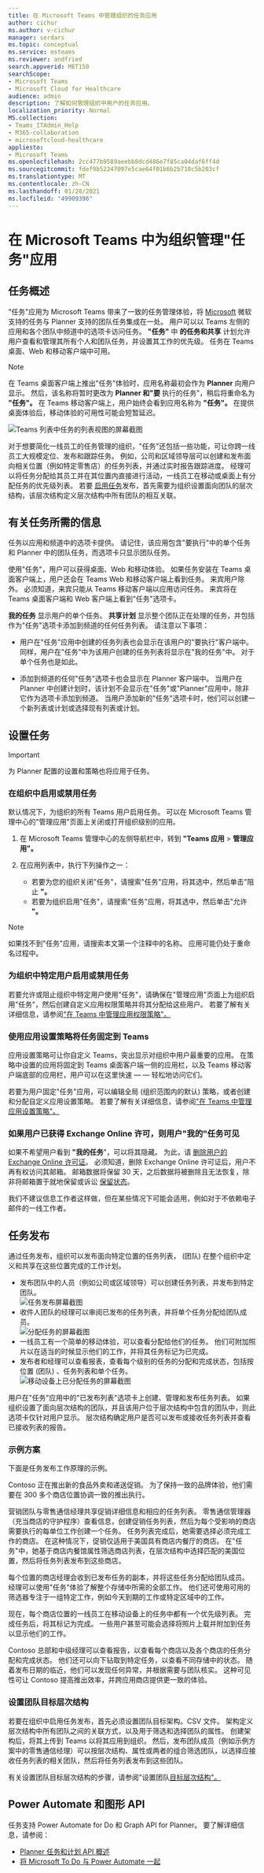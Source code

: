 ```yaml
---
title: 在 Microsoft Teams 中管理组织的任务应用
author: cichur
ms.author: v-cichur
manager: serdars
ms.topic: conceptual
ms.service: msteams
ms.reviewer: andfried
search.appverid: MET150
searchScope:
- Microsoft Teams
- Microsoft Cloud for Healthcare
audience: admin
description: 了解如何管理组织中用户的任务应用。
localization_priority: Normal
MS.collection:
- Teams_ITAdmin_Help
- M365-collaboration
- microsoftcloud-healthcare
appliesto:
- Microsoft Teams
ms.openlocfilehash: 2cc477b9589aeebb8dcd486e7f85ca04daf6ff4d
ms.sourcegitcommit: fdef9b52247097e5cae64f01b6b2b710c5b203cf
ms.translationtype: MT
ms.contentlocale: zh-CN
ms.lasthandoff: 01/20/2021
ms.locfileid: "49909396"
---
```

# <a name="manage-the-tasks-app-for-your-organization-in-microsoft-teams"></a>在 Microsoft Teams 中为组织管理"任务"应用

## <a name="overview-of-tasks"></a>任务概述

"任务"应用为 Microsoft Teams 带来了一致的任务管理体验，将 [Microsoft](https://todo.microsoft.com/tasks/) 微软支持的任务与 Planner 支持的团队任务集成在一处。 用户可以以 Teams 左侧的应用和各个团队中频道中的选项卡访问任务。 **"任务"** 中 **的任务和共享** 计划允许用户查看和管理其所有个人和团队任务，并设置其工作的优先级。 任务在 Teams 桌面、Web 和移动客户端中可用。 

> [!NOTE]
> 在 Teams 桌面客户端上推出"任务"体验时，应用名称最初会作为 **Planner** 向用户显示。 然后，该名称将暂时更改为 **Planner 和"要** 执行的任务"，稍后将重命名为 **"任务"。** 在 Teams 移动客户端上，用户始终会看到应用名称为 **"任务"。** 在提供桌面体验后，移动体验的可用性可能会短暂延迟。

   ![Teams 列表中任务的列表视图的屏幕截图](media/manage-tasks-app-tasks.png)

对于想要简化一线员工的任务管理的组织，"任务"还包括一些功能，可让你跨一线员工大规模定位、发布和跟踪任务。 例如，公司和区域领导层可以创建和发布面向相关位置（例如特定零售店）的任务列表，并通过实时报告跟踪进度。 经理可以将任务分配给其员工并在其位置内直接进行活动，一线员工在移动或桌面上有分配任务的优先级列表。 若要 [启用任务](#task-publishing)发布，首先需要为组织设置面向团队的层次结构，该层次结构定义层次结构中所有团队的相互关联。

## <a name="what-you-need-to-know-about-tasks"></a>有关任务所需的信息

任务以应用和频道中的选项卡提供。 请记住，该应用包含"要执行"中的单个任务和 Planner 中的团队任务，而选项卡只显示团队任务。

使用"任务"，用户可以获得桌面、Web 和移动体验。 如果任务安装在 Teams 桌面客户端上，用户还会在 Teams Web 和移动客户端上看到任务。 来宾用户除外。 必须知道，来宾只能从 Teams 移动客户端以应用访问任务。 来宾将在 Teams 桌面客户端和 Web 客户端上看到"任务"选项卡。

**我的任务** 显示用户的单个任务。 **共享计划** 显示整个团队正在处理的任务，并包括作为"任务"选项卡添加到频道的任何任务列表。 请注意以下事项：

- 用户在"任务"应用中创建的任务列表也会显示在该用户的"要执行"客户端中。 同样，用户在"任务"中为该用户创建的任务列表将显示在"我的任务"中。 对于单个任务也是如此。

- 添加到频道的任何"任务"选项卡也会显示在 Planner 客户端中。 当用户在 Planner 中创建计划时，该计划不会显示在"任务"或"Planner"应用中，除非它作为选项卡添加到频道。 当用户添加新的"任务"选项卡时，他们可以创建一个新列表或计划或选择现有列表或计划。

## <a name="set-up-tasks"></a>设置任务

> [!IMPORTANT]
> 为 Planner 配置的设置和策略也将应用于任务。

### <a name="enable-or-disable-tasks-in-your-organization"></a>在组织中启用或禁用任务

默认情况下，为组织的所有 Teams 用户启用任务。 可以在 Microsoft Teams 管理中心的"管理应用"页面上关闭或[](manage-apps.md)打开组织级别的应用。

1. 在 Microsoft Teams 管理中心的左侧导航栏中，转到 **"Teams 应用**  >  **管理应用"。**
2. 在应用列表中，执行下列操作之一：

    - 若要为您的组织关闭"任务"，请搜索"任务"应用，将其选中，然后单击"阻止 **"。**
    - 若要为组织启用"任务"，请搜索"任务"应用，将其选中，然后单击"允许 **"。**

> [!NOTE]
> 如果找不到"任务"应用，请搜索本文第一个注释中的名称。 应用可能仍处于重命名过程中。

### <a name="enable-or-disable-tasks-for-specific-users-in-your-organization"></a>为组织中特定用户启用或禁用任务

若要允许或阻止组织中特定用户使用"任务"，请确保在"管理应用"页面上为组织启用"任务"，[](manage-apps.md)然后创建自定义应用权限策略并将其分配给这些用户。 若要了解有关详细信息，请参阅["在 Teams 中管理应用权限策略"。](teams-app-permission-policies.md)

### <a name="use-an-app-setup-policy-to-pin-tasks-to-teams"></a>使用应用设置策略将任务固定到 Teams

应用设置策略可让你自定义 Teams，突出显示对组织中用户最重要的应用。 在策略中设置的应用将固定到 Teams 桌面客户端一侧的应用栏，以及 Teams 移动客户端底部的应用栏，用户可以在这里快速 &mdash; &mdash; 轻松地访问它们。

若要为用户固定"任务"应用，可以编辑全局 (组织范围内的默认) 策略，或者创建和分配自定义应用设置策略。 若要了解有关详细信息，请参阅["在 Teams 中管理应用设置策略"。](teams-app-setup-policies.md)

### <a name="a-users-my-tasks-is-visible-if-the-user-is-licensed-for-exchange-online"></a>如果用户已获得 Exchange Online 许可，则用户"我的"任务可见

如果不希望用户看到 **"我的任务**"，可以将其隐藏。 为此，请 [删除用户的 Exchange Online 许可证](https://docs.microsoft.com/microsoft-365/admin/manage/remove-licenses-from-users)。 必须知道，删除 Exchange Online 许可证后，用户不再有权访问其邮箱。  邮箱数据将保留 30 天，之后数据将被删除且无法恢复，除非将邮箱置于就地保留或诉讼 [保留状态](https://docs.microsoft.com/exchange/security-and-compliance/in-place-and-litigation-holds)。

我们不建议信息工作者这样做，但在某些情况下可能会适用，例如对于不依赖电子邮件的一线工作者。

## <a name="task-publishing"></a>任务发布

通过任务发布，组织可以发布面向特定位置的任务列表， (团队) 在整个组织中定义和共享在这些位置完成的工作计划。

- 发布团队中的人员（例如公司或区域领导）可以创建任务列表，并发布到特定团队。<br>
    ![任务发布屏幕截图](media/manage-tasks-app-publish.png)
- 收件人团队的经理可以审阅已发布的任务列表，并将单个任务分配给团队成员。<br>
    ![分配任务的屏幕截图](media/manage-tasks-app-assign.png)
- 一线员工有一个简单的移动体验，可以查看分配给他们的任务。 他们可附加照片以在适当的时候显示他们的工作，并将其任务标记为已完成。
- 发布者和经理可以查看报表，查看每个级别的任务的分配和完成状态，包括按位置 (团队) 、任务列表和单个任务。<br>
    ![移动设备上已分配任务的屏幕截图](media/manage-tasks-app-reporting.png)

用户在"任务"应用中的"已发布列表"选项卡上创建、管理和发布任务列表。 如果组织设置了面向层次结构的团队，并且该用户位于[](#set-up-your-team-targeting-hierarchy)层次结构中包含的团队中，则此选项卡仅针对用户显示。 层次结构确定用户是否可以发布或接收任务列表并查看已接收列表的报告。

### <a name="example-scenario"></a>示例方案

下面是任务发布工作原理的示例。

Contoso 正在推出新的食品外卖和递送促销。 为了保持一致的品牌体验，他们需要在 300 多个商店位置协调一致的推出执行。

营销团队与零售通信经理共享促销详细信息和相应的任务列表。 零售通信管理器（充当商店的守护程序）查看信息，创建促销任务列表，然后为每个受影响的商店需要执行的每单位工作创建一个任务。 任务列表完成后，她需要选择必须完成工作的商店。 在这种情况下，促销仅适用于美国具有商店内餐厅的商店。 在"任务"中，她基于商店内餐馆属性筛选商店列表，在层次结构中选择匹配的美国位置，然后将任务列表发布到这些商店。

每个位置的商店经理会收到已发布任务的副本，并将这些任务分配给团队成员。 经理可以使用"任务"体验了解整个存储中所需的全部工作。 他们还可使用可用的筛选器专注于一组特定工作，例如今天到期的工作或特定区域中的工作。

现在，每个商店位置的一线员工在移动设备上的任务中都有一个优先级列表。 完成任务后，将其标记为完成。 一些用户甚至可能会选择将照片上载并附加到任务以显示他们的工作。

Contoso 总部和中级经理可以查看报告，以查看每个商店以及各个商店的任务分配和完成状态。 他们还可以向下钻取到特定任务，以查看不同存储中的状态。 随着发布日期的临近，他们可以发现任何异常，并根据需要与团队核实。 这种可见性可让 Contoso 提高推出效率，并跨应用商店提供更一致的体验。

### <a name="set-up-your-team-targeting-hierarchy"></a>设置团队目标层次结构

若要在组织中启用任务发布，首先必须设置团队目标架构。CSV 文件。 架构定义层次结构中所有团队之间的关联方式，以及用于筛选和选择团队的属性。 创建架构后，将其上传到 Teams 以将其应用到组织。 然后，发布团队成员（例如示例方案中的零售通信经理）可以按层次结构、属性或两者的组合筛选团队，以选择应接收任务列表的相关团队，然后将任务列表发布到这些团队。

有关设置团队目标层次结构的步骤，请参阅"设置团队[目标层次结构"。](set-up-your-team-hierarchy.md)

## <a name="power-automate-and-graph-api"></a>Power Automate 和图形 API

任务支持 Power Automate for Do 和 Graph API for Planner。 要了解详细信息，请参阅：

- [Planner 任务和计划 API 概述](https://docs.microsoft.com/graph/planner-concept-overview)
- [将 Microsoft To Do 与 Power Automate 一起](https://support.office.com/article/using-microsoft-to-do-with-power-automate-526e8f75-217b-46e0-9e06-44780b72c295)
